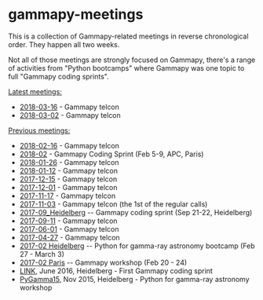 # gammapy-meetings

This is a collection of Gammapy-related meetings in reverse chronological order. They happen all two weeks.

Not all of those meetings are strongly focused on Gammapy, there's a range of
activities from "Python bootcamps" where Gammapy was one topic to full "Gammapy
coding sprints".

[Latest meetings:](#meeting)
* [2018-03-16](2018-03-16/README.md) - Gammapy telcon
* [2018-03-02](2018-03-02/README.md) - Gammapy telcon


[Previous meetings:](#oldmeeting)
* [2018-02-16](2018-02-16/README.md) - Gammapy telcon
* [2018-02](2018-02-05/README.md) - Gammapy Coding Sprint (Feb 5-9, APC, Paris)
* [2018-01-26](2018-01-26/README.md) - Gammapy telcon
* [2018-01-12](2018-01-12/README.md) - Gammapy telcon
* [2017-12-15](2017-12-15/README.md) - Gammapy telcon
* [2017-12-01](2017-12-01/README.md) - Gammapy telcon
* [2017-11-17](2017-11-17/README.md) - Gammapy telcon
* [2017-11-03](2017-11-03/README.md) - Gammapy telcon (the 1st of the regular calls)
* [2017-09_Heidelberg](2017-09_Heidelberg.md) -- Gammapy coding sprint (Sep 21-22, Heidelberg)
* [2017-09-11](2017-09-11/README.md) - Gammapy telcon
* [2017-06-01](2017-06-01/README.md) - Gammapy telcon
* [2017-04-27](2017-04-27/README.md) - Gammapy telcon
* [2017-02 Heidelberg](2017-02_Heidelberg.md) -- Python for gamma-ray astronomy bootcamp (Feb 27 - March 3)
* [2017-02 Paris](2017-02_Paris.md) -- Gammapy workshop (Feb 20 - 24)
* [LINK](https://github.com/gammapy/gammapy/wiki/Gammapy-coding-sprint-1), June 2016, Heidelberg - First Gammapy coding sprint
* [PyGamma15](http://gammapy.github.io/PyGamma15/), Nov 2015, Heidelberg - Python for gamma-ray astronomy workshop

